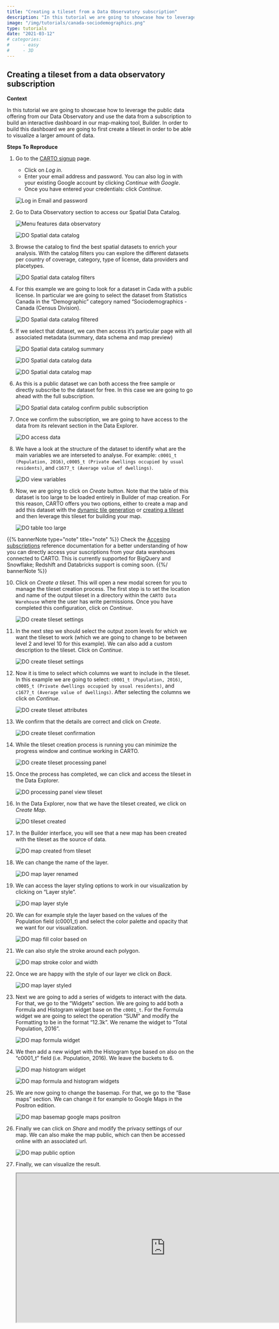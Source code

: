 ```yaml
---
title: "Creating a tileset from a Data Observatory subscription"
description: "In this tutorial we are going to showcase how to leverage the public data offering from our Data Observatory and use the data from a subscription to build an interactive dashboard in our map-making tool, Builder. In order to build this dashboard we are going to first create a tileset in order to be able to visualize a larger amount of data." 
image: "/img/tutorials/canada-sociodemographics.png"
type: tutorials
date: "2021-03-12"
# categories:
#     - easy
#     - 3D
---
```


## Creating a tileset from a data observatory subscription

**Context**

In this tutorial we are going to showcase how to leverage the public data offering from our Data Observatory and use the data from a subscription to build an interactive dashboard in our map-making tool, Builder. In order to build this dashboard we are going to first create a tileset in order to be able to visualize a larger amount of data.

**Steps To Reproduce**

1. Go to the <a href="http://app.carto.com/signup" target="_blank">CARTO signup</a> page.
   - Click on *Log in*.
   - Enter your email address and password. You can also log in with your existing Google account by clicking *Continue with Google*.
   - Once you have entered your credentials: click *Continue*.

   ![Log in Email and password](/img/cloud-native-workspace/get-started/login.png)

2. Go to Data Observatory section to access our Spatial Data Catalog.

   ![Menu features data observatory](/img/cloud-native-workspace/tutorials/tutorial9_the_menu_features_data_observatory.png)

   ![DO Spatial data catalog](/img/cloud-native-workspace/tutorials/tutorial9_do_spatial_data_catalog_overview.png)

3. Browse the catalog to find the best spatial datasets to enrich your analysis. With the catalog filters you can explore the different datasets per country of coverage, category, type of license, data providers and placetypes. 

   ![DO Spatial data catalog filters](/img/cloud-native-workspace/tutorials/tutorial9_do_spatial_data_catalog_filters.png)

4. For this example we are going to look for a dataset in Cada with a public license. In particular we are going to select the dataset from Statistics Canada in the “Demographic” category named “Sociodemographics - Canada (Census Division). 

   ![DO Spatial data catalog filtered](/img/cloud-native-workspace/tutorials/tutorial9_do_spatial_data_catalog_filtered.png)

5. If we select that dataset, we can then access it’s particular page with all associated metadata (summary, data schema and map preview)

   ![DO Spatial data catalog summary](/img/cloud-native-workspace/tutorials/tutorial9_do_spatial_data_catalog_summary.png)

   ![DO Spatial data catalog data](/img/cloud-native-workspace/tutorials/tutorial9_do_spatial_data_catalog_data.png)

   ![DO Spatial data catalog map](/img/cloud-native-workspace/tutorials/tutorial9_do_spatial_data_catalog_map.png)

6. As this is a public dataset we can both access the free sample or directly subscribe to the dataset for free. In this case we are going to go ahead with the full subscription. 

   ![DO Spatial data catalog confirm public subscription](/img/cloud-native-workspace/tutorials/tutorial9_do_catalog_confirm_public_subscription.png)

7. Once we confirm the subscription, we are going to have access to the data from its relevant section in the Data Explorer.

   ![DO access data](/img/cloud-native-workspace/tutorials/tutorial9_do_access_data.png)

8. We have a look at the structure of the dataset to identify what are the main variables we are interseted to analyse. For example: `c0001_t (Population, 2016)`, `c0005_t (Private dwellings occupied by usual residents)`, and `c1677_t (Average value of dwellings)`.

   ![DO view variables](/img/cloud-native-workspace/tutorials/tutorial9_do_view_variables.png)

9. Now, we are going to click on *Create* button. Note that the table of this dataset is too large to be loaded entirely in Builder of map creation. For this reason, CARTO offers you two options, either to create a map and add this dataset with the [dynamic tile generation](../../maps/performance-considerations/#medium-size-datasets) or [creating a tileset](../../data-explorer/creating-a-tileset-from-your-data) and then leverage this tileset for building your map. 

   ![DO table too large](/img/cloud-native-workspace/tutorials/tutorial9_do_warning_table_too_large.png)

{{% bannerNote type="note" title="note" %}}
Check the <a href="/data-observatory/guides/accessing-your-subscriptions-from-your-data-warehouse/" target="_blank">Accesing subscriptions</a> reference documentation for a better understanding of how you can directly access your suscriptions from your data warehoues connected to CARTO. This is currently supported for BigQuery and Snowflake; Redshift and Databricks support is coming soon.
{{%/ bannerNote %}}

10. Click on *Create a tileset*. This will open a new modal screen for you to manage the tileset creation process. The first step is to set the location and name of the output tileset in a directory within the `CARTO Data Warehouse` where the user has write permissions. Once you have completed this configuration, click on *Continue*.

    ![DO create tileset settings](/img/cloud-native-workspace/tutorials/tutorial9_do_create_tileset_destination.png)

11. In the next step we should select the output zoom levels for which we want the tileset to work (which we are going to change to be between level 2 and level 10 for this example). We can also add a custom description to the tileset. Click on *Continue*.

    ![DO create tileset settings](/img/cloud-native-workspace/tutorials/tutorial9_do_create_tileset_the_settings.png)

12. Now it is time to select which columns we want to include in the tileset. In this example we are going to select: `c0001_t (Population, 2016)`, `c0005_t (Private dwellings occupied by usual residents)`, and `c1677_t (Average value of dwellings)`. After selecting the columns we click on *Continue*. 

    ![DO create tileset attributes](/img/cloud-native-workspace/tutorials/tutorial9_do_create_tileset_the_attributes.png)

13. We confirm that the details are correct and click on *Create*.

    ![DO create tileset confirmation](/img/cloud-native-workspace/tutorials/tutorial9_do_create_tileset_the_confirmation.png)

14. While the tileset creation process is running you can minimize the progress window and continue working in CARTO. 

    ![DO create tileset processing panel](/img/cloud-native-workspace/tutorials/tutorial9_do_create_tileset_processing_panel.png)

15. Once the process has completed, we can click and access the tileset in the Data Explorer.

    ![DO processing panel view tileset](/img/cloud-native-workspace/tutorials/tutorial9_do_processing_panel_view_tileset.png)

16. In the Data Explorer, now that we have the tileset created, we click on *Create Map*. 

    ![DO tileset created](/img/cloud-native-workspace/tutorials/tutorial9_do_tileset_created.png)

17. In the Builder interface, you will see that a new map has been created with the tileset as the source of data.

    ![DO map created from tileset](/img/cloud-native-workspace/tutorials/tutorial9_de_map_from_tileset.png)

18. We can change the name of the layer.

    ![DO map layer renamed](/img/cloud-native-workspace/tutorials/tutorial9_do_map_layer_renaming.png)

19. We can access the layer styling options to work in our visualization by clicking on “Layer style”.

    ![DO map layer style](/img/cloud-native-workspace/tutorials/tutorial9_do_map_select_layer_style.png)

20. We can for example style the layer based on the values of the Population field (c0001_t) and select the color palette and opacity that we want for our visualization. 

    ![DO map fill color based on](/img/cloud-native-workspace/tutorials/tutorial9_do_map_fill_color_based_on_field.png)

21. We can also style the stroke around each polygon.

    ![DO map stroke color and width](/img/cloud-native-workspace/tutorials/tutorial9_do_map_stroke_color_and_width.png)

22. Once we are happy with the style of our layer we click on *Back*.

    ![DO map layer styled](/img/cloud-native-workspace/tutorials/tutorial9_do_map_styled.png)

23. Next we are going to add a series of widgets to interact with the data. For that, we go to the “Widgets” section. We are going to add both a Formula and Histogram widget base on the `c0001_t`. For the Formula widget we are going to select the operation “SUM” and modify the Formatting to be in the format “12.3k”. We rename the widget to “Total Population, 2016”.

    ![DO map formula widget](/img/cloud-native-workspace/tutorials/tutorial9_do_map_formula_widget.png)

24. We then add a new widget with the Histogram type based on also on the “c0001_t” field (i.e. Population, 2016). We leave the buckets to 6.

    ![DO map histogram widget](/img/cloud-native-workspace/tutorials/tutorial9_do_map_histogram_widget.png)

    ![DO map formula and histogram widgets](/img/cloud-native-workspace/tutorials/tutorial9_do_map_formula_and_histogram_widget.png)

25. We are now going to change the basemap. For that, we go to the “Base maps” section. We can change it for example to Google Maps in the Positron edition.

    ![DO map basemap google maps positron](/img/cloud-native-workspace/tutorials/tutorial9_do_map_googlemaps_positron.png)

26. Finally we can click on *Share* and modify the privacy settings of our map. We can also make the map public, which can then be accessed online with an associated url. 

    ![DO map public option](/img/cloud-native-workspace/tutorials/tutorial9_do_map_public_map_options.png)

27. Finally, we can visualize the result.

    <iframe width="800px" height="400px" src="https://gcp-us-east1.app.carto.com/map/20bcf2b8-b50b-426b-a918-cc31e2400027"></iframe>
